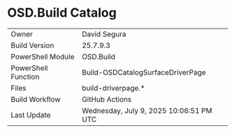 ﻿# OSD.Build Catalog

| | |
|-|-|
| Owner | David Segura |
| Build Version | 25.7.9.3 |
| PowerShell Module | OSD.Build |
| PowerShell Function | Build-OSDCatalogSurfaceDriverPage |
| Files | build-driverpage.* |
| Build Workflow | GitHub Actions |
| Last Update | Wednesday, July 9, 2025 10:06:51 PM UTC |
